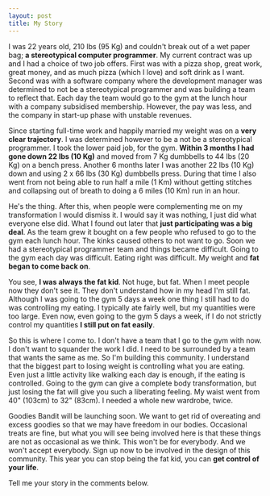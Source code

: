 ```yaml
---
layout: post
title: My Story
---
```

I was 22 years old, 210 lbs (95 Kg) and couldn't break out of a wet paper bag; <b>a stereotypical computer programmer</b>. My current contract was up and I had a choice of two job offers. First was with a pizza shop, great work, great money, and as much pizza (which I love) and soft drink as I want. Second was with a software company where the development manager was determined to not be a stereotypical programmer and was building a team to reflect that. Each day the team would go to the gym at the lunch hour with a company subsidised membership. However, the pay was less, and the company in start-up phase with unstable revenues.

Since starting full-time work and happily married my weight was on a <b>very clear trajectory</b>. I was determined however to be a not be a stereotypical programmer. I took the lower paid job, for the gym. <b>Within 3 months I had gone down 22 lbs (10 Kg)</b> and moved from 7 Kg dumbbells to 44 lbs (20 Kg) on a bench press. Another 6 months later I was another 22 lbs (10 Kg) down and using 2 x 66 lbs (30 Kg) dumbbells press. During that time I also went from not being able to run half a mile (1 Km) without getting stitches and collapsing out of breath to doing a 6 miles (10 Km) run in an hour.

He's the thing. After this, when people were complementing me on my transformation I would dismiss it. I would say it was nothing, I just did what everyone else did. What I found out later that <b>just participating was a big deal</b>. As the team grew it bought on a few people who refused to go to the gym each lunch hour. The kinks caused others to not want to go. Soon we had a stereotypical programmer team and things became difficult. Going to the gym each day was difficult. Eating right was difficult. My weight and <b>fat began to come back on</b>.

You see, <b>I was always the fat kid</b>. Not huge, but fat. When I meet people now they don't see it. They don't understand how in my head I'm still fat. Although I was going to the gym 5 days a week one thing I still had to do was controlling my eating. I typically ate fairly well, but my quantities were too large. Even now, even going to the gym 5 days a week, if I do not strictly control my quantities <b>I still put on fat easily</b>.

So this is where I come to. I don't have a team that I go to the gym with now. I don't want to squander the work I did. I need to be surrounded by a team that wants the same as me. So I'm building this community. I understand that the biggest part to losing weight is controlling what you are eating. Even just a little activity like walking each day is enough, if the eating is controlled. Going to the gym can give a complete body transformation, but just losing the fat will give you such a liberating feeling. My waist went from 40" (103cm) to 32" (83cm). I needed a whole new wardrobe, twice.

Goodies Bandit will be launching soon. We want to get rid of overeating and excess goodies so that we may have freedom in our bodies. Occasional treats are fine, but what you will see being involved here is that these things are not as occasional as we think. This won't be for everybody. And we won't accept everybody. Sign up now to be involved in the design of this community. This year you can stop being the fat kid, you can <b>get control of your life</b>.

Tell me your story in the comments below.